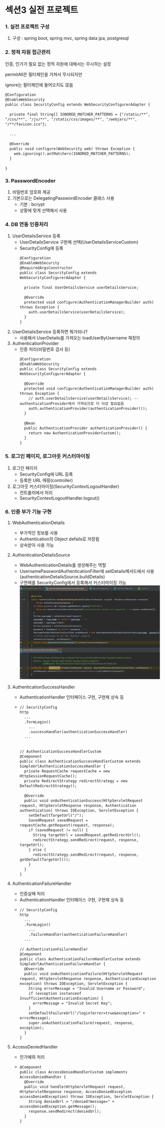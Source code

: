 # 섹션3 실전 프로젝트

### 1. 실전 프로젝트 구성
1. 구성 : spring boot, spring mvc, spring data jpa, postgresql

### 2. 정적 자원 접근관리
인증, 인가가 필요 없는 정적 자원에 대해서는 무시하는 설정

permitAll은 필터체인을 거쳐서 무시되지만

ignore는 필터체인에 들어오지도 않음
```
@Configuration
@EnableWebSecurity
public class SecurityConfig extends WebSecurityConfigurerAdapter {

  private final String[] IGNORED_MATCHER_PATTERNS = {"/static/**", "/css/**", "/js/**", "/static/css/images/**", "/webjars/**", "/**/favicon.ico"};

  ...
  
  @Override
  public void configure(WebSecurity web) throws Exception {
    web.ignoring().antMatchers(IGNORED_MATCHER_PATTERNS);
  }

}
```

### 3. PasswordEncoder
1. 비밀번호 암호화 제공
2. 기본으로는 DelegatingPasswordEncoder 클래스 사용
    - 기본 : bcrypt
    - 상황에 맞게 선택해서 사용

### 4. DB 연동 인증처리
1. UserDetailsService 등록
   - UserDetailsService 구현체 선택(UserDetailsServiceCustom)
   - SecurityConfig에 등록
      ```
      @Configuration
      @EnableWebSecurity
      @RequiredArgsConstructor
      public class SecurityConfig extends WebSecurityConfigurerAdapter {
      
        private final UserDetailsService userDetailsService;
      
        @Override
        protected void configure(AuthenticationManagerBuilder auth) throws Exception {
          auth.userDetailsService(userDetailsService);
        }
      }
      ```
2. UserDetailsService 등록하면 뭐가되나?
   - 사용해서 UserDetails를 가져오는 loadUserByUsername 재정의
3. AuthenticationProvider
   - 인증 처리(비밀번호 검사 등)
      ```
      @Configuration
      @EnableWebSecurity
      public class SecurityConfig extends WebSecurityConfigurerAdapter {
      
        @Override
        protected void configure(AuthenticationManagerBuilder auth) throws Exception {
          // auth.userDetailsService(userDetailsService); -- authenticationProvider에서 가져오므로 더 이상 필요없음
          auth.authenticationProvider(authenticationProvider());
        }
        
        @Bean
        public AuthenticationProvider authenticationProvider() {
          return new AuthenticationProviderCustom();
        }
      }
      ```

### 5. 로그인 페이지, 로그아웃 커스터마이징
1. 로그인 페이지
    - SecurityConfig에 URL 등록
    - 등록한 URL 매핑(controller)
2. 로그아웃 커스터마이징(SecurityContextLogoutHandler)
    - 컨트롤러에서 처리
    - SecurityContextLogoutHandler.logout()

### 6. 인증 부가 기능 구현
1. WebAuthenticationDetails
   - 부가적인 정보를 사용
   - Authentication의 Object defails로 저장됨
   - 상속받아 사용 가능
2. AuthenticationDetailsSource
   - WebAuthenticationDetails를 생성해주는 역할
   - UsernamePasswordAuthenticationFilter에 setDetails메서드에서 사용(authenticationDetailsSource.buildDetails)
   - 구현체를 SecurityConfig에서 등록해서 커스터마이징 가능
   ![AuthenticationDetailsSource](../images/s3_1.png)
3. AuthenticationSuccessHandler
   - AuthenticationHandler 인터페이스 구현, 구현체 상속 등
   - ```
     // SecurityConfig
     http
       ...
       .formLogin()
         ...
         .successHandler(authenticationSuccessHandler)
       ...

     
     // AuthenticationSuccessHandlerCustom
     @Component
     public class AuthenticationSuccessHandlerCustom extends SimpleUrlAuthenticationSuccessHandler {     
       private RequestCache requestCache = new HttpSessionRequestCache();     
       private RedirectStrategy redirectStrategy = new DefaultRedirectStrategy();
            
       @Override
       public void onAuthenticationSuccess(HttpServletRequest request, HttpServletResponse response, Authentication authentication) throws IOException, ServletException {
         setDefaultTargetUrl("/");
         SavedRequest savedRequest = requestCache.getRequest(request, response);
         if (savedRequest != null) {
           String targetUrl = savedRequest.getRedirectUrl();
           redirectStrategy.sendRedirect(request, response, targetUrl);
         } else {
           redirectStrategy.sendRedirect(request, response, getDefaultTargetUrl());
         }
       }     
     }
     ```
4. AuthenticationFailureHandler
   - 인증실패 처리
   - AuthenticationHandler 인터페이스 구현, 구현체 상속 등
   - ```
     // SecurityConfig
     http
       ...
       .formLogin()
         ...
         .failureHandler(authenticationFailureHandler)
       ...
     
     // AuthenticationFailureHandler
     @Component
     public class AuthenticationFailureHandlerCustom extends SimpleUrlAuthenticationFailureHandler {     
       @Override
       public void onAuthenticationFailure(HttpServletRequest request, HttpServletResponse response, AuthenticationException exception) throws IOException, ServletException {
         String errorMessage = "Invalid Username or Password";
         if (exception instanceof InsufficientAuthenticationException) {
           errorMessage = "Invalid Secret Key";
         }
         setDefaultFailureUrl("/login?error=true&exception=" + errorMessage);
         super.onAuthenticationFailure(request, response, exception);
       }     
     }
     ```

5. AccessDeniedHandler
   - 인가예외 처리
   - ```
     @Component
     public class AccessDeniedHandlerCustom implements AccessDeniedHandler {     
       @Override
       public void handle(HttpServletRequest request, HttpServletResponse response, AccessDeniedException accessDeniedException) throws IOException, ServletException {
         String deniedUrl = "/denied?message=" + accessDeniedException.getMessage();
         response.sendRedirect(deniedUrl);
       }     
     }
     ```